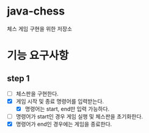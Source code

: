 # java-chess
체스 게임 구현을 위한 저장소

# 기능 요구사항
## step 1
- [ ] 체스판을 구현한다.
- [x] 게임 시작 및 종료 명령어를 입력받는다.
    - [x] 명령어는 start, end만 입력 가능하다.
- [ ] 명령어가 start인 경우 게임 실행 및 체스판을 초기화한다.
- [x] 명령어가 end인 경우에는 게임을 종료한다. 
